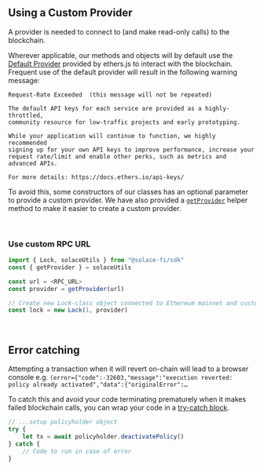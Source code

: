 ## **Using a Custom Provider**

A provider is needed to connect to (and make read-only calls) to the blockchain.


Wherever applicable, our methods and objects will by default use the [Default Provider](https://docs.ethers.io/v5/api/providers/#providers-getDefaultProvider) provided by ethers.js to interact with the blockchain. Frequent use of the default provider will result in the following warning message:


```
Request-Rate Exceeded  (this message will not be repeated)

The default API keys for each service are provided as a highly-throttled,
community resource for low-traffic projects and early prototyping.

While your application will continue to function, we highly recommended
signing up for your own API keys to improve performance, increase your
request rate/limit and enable other perks, such as metrics and advanced APIs.

For more details: https://docs.ethers.io/api-keys/
```

To avoid this, some constructors of our classes has an optional parameter to provide a custom provider. We have also provided a [`getProvider`](./helper-methods#getprovider) helper method to make it easier to create a custom provider.

<br/>

### Use custom RPC URL

```js
import { Lock, solaceUtils } from "@solace-fi/sdk"
const { getProvider } = solaceUtils

const url = <RPC_URL>
const provider = getProvider(url)

// Create new Lock-class object connected to Ethereum mainnet and custom RPC endpoint
const lock = new Lock(1, provider)
```

<br/>

## **Error catching**

Attempting a transaction when it will revert on-chain will lead to a browser console e.g. `(error={"code":-32603,"message":"execution reverted: policy already activated","data":{"originalError":…`

To catch this and avoid your code terminating prematurely when it makes failed blockchain calls, you can wrap your code in a [try-catch block](https://www.w3schools.com/js/js_errors.asp).

```js
// ...setup policyholder object
try {
    let tx = await policyholder.deactivatePolicy()
} catch {
    // Code to run in case of error
}
```